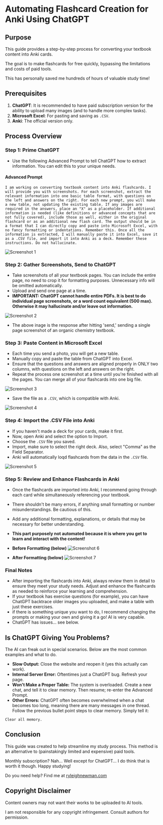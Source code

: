 
# Automating Flashcard Creation for Anki Using ChatGPT

## Purpose

This guide provides a step-by-step process for converting your textbook content into Anki cards.

The goal is to make flashcards for free quickly, bypassing the limitations and costs of paid tools.

This has personally saved me hundreds of hours of valuable study time!

## Prerequisites

1. **ChatGPT**: It is recommended to have paid subscription version for the ability to upload many images (and to handle more complex tasks).
2. **Microsoft Excel**: For pasting and saving as `.CSV`.
3. **Anki**: The official version only.

## Process Overview

### Step 1: Prime ChatGPT
- Use the following Advanced Prompt to tell ChatGPT how to extract information. You can edit this to your unique needs.

#### Advanced Prompt
```
I am working on converting textbook content into Anki flashcards. I will provide you with screenshots. For each screenshot, extract the relevant information into one basic table format, with questions on the left and answers on the right. For each new prompt, you will make a new table, not updating the existing table. If any images are required in the answers, place an "X" as a placeholder. If additional information is needed (like definitions or advanced concepts that are not fully covered), include those as well, either in the original flashcard or as an additional new flash card. The output should be in a format that I can directly copy and paste into Microsoft Excel, with no fancy formatting or indentations. Remember this. Once all the information is extracted, I will manually paste it into Excel, save it as a .CSV file, and import it into Anki as a deck. Remember these instructions. Do not hallucinate.
```

![Screenshot 1](images/1.png)
### Step 2: Gather Screenshots, Send to ChatGPT
- Take screenshots of all your textbook pages. You can include the entire page, no need to crop it for formatting purposes. Unnecessary info will be omitted automatically.
- Upload and send one page at a time.
- **IMPORTANT: ChatGPT cannot handle entire PDFs. It is best to do individual page screenshots, or a word count equivalent (500 max). Otherwise it may hallucinate and/or leave out information.**
  
![Screenshot 2](images/2.png)
- The above inage is the response after hitting 'send,' sending a single page screenshot of an organic chemistry textbook.

### Step 3: Paste Content in Microsoft Excel

- Each time you send a photo, you will get a new table.
- Manually copy and paste the table from ChatGPT into Excel.
- Ensure that the questions and answers are aligned properly in ONLY two columns, with questions on the left and answers on the right.
- Repeat the process one screenshot at a time until you're finished with all the pages. You can merge all of your flashcards into one big file.

![Screenshot 3](images/3.png)

- Save the file as a `.CSV`, which is compatible with Anki.

![Screenshot 4](images/4.png)

### Step 4: Import the .CSV File into Anki
- If you haven't made a deck for your cards, make it first.
- Now, open Anki and select the option to Import.
- Choose the `.CSV` file you saved.
- Import, make sure to select the right deck. Also, select "Comma" as the Field Separator.
- Anki will automatically loqd flashcards from the data in the `.CSV` file.

![Screenshot 5](images/5.png)

### Step 5: Review and Enhance Flashcards in Anki
- Once the flashcards are imported into Anki, I recommend going through each card while simultaneously referencing your textbook.
- There shouldn't be many errors, if anything small formatting or number misunderstandings. Be cautious of this.
- Add any additional formatting, explanations, or details that may be necessary for better understanding.
- **This part purposely not automated because it is where you get to learn and interact with the content!**

- **Before Formatting (below)**
![Screenshot 6](images/6.png)

- **After Formatting (below)**
![Screenshot 7](images/7.png)

### Final Notes
- After importing the flashcards into Anki, always review them in detail to ensure they meet your study needs. Adjust and enhance the flashcards as needed to reinforce your learning and comprehension.
- If your textbook has exercise questions (for example), you can have ChatGPT backtrace older images you uploaded, and make a table with just these exercises.
- if there is something unique you want to do, I recommend changing the prompts or making your own and giving it a go! AI is very capable.
- ChatGPT has issues... see below.

## Is ChatGPT Giving You Problems?
The AI can freak out in special scenarios. Below are the most common examples and what to do.
- **Slow Output:** Close the website and reopen it (yes this actually can work).
- **Internal Server Error:** Oftentimes just a ChatGPT bug. Refresh your page.
- **Won't Make a Proper Table:** The system is overloaded. Create a new chat, and tell it to clear memory. Then resume; re-enter the Advanced Prompt.
- **Other Errors:** ChatGPT often becomes overwhelmed when a chat becomes too long, meaning there are many messages in one thread. Follow the previous bullet point steps to clear memory. Simply tell it:
```
Clear all memory.
```

## Conclusion

This guide was created to help streamline my study process. This method is an alternative to (painstakingly limited and expensive) paid tools. 

Monthly subscription? Nah... Well except for ChatGPT... I do think that is worth it though. Happy studying!

Do you need help? Find me at [ryleighnewman.com](https://ryleighnewman.com)

## Copyright Disclaimer

Content owners may not want their works to be uploaded to AI tools. 

I am not responsible for any copyright infringement. Consult authors for permission.
